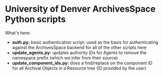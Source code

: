 # University of Denver ArchivesSpace Python scripts

What's here:

* **auth.py:** basic authentication script; used as the basis for authenticating against the ArchivesSpace backend for all of the other scripts here
* **update_agents.py:** updates authority IDs for Agents to remove the namespace prefix (which we infer from their source)
* **update_component_ids.py:** does a find/replace on the component ID for all Archival Objects in a Resource tree (ID provided by the user)
